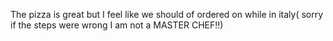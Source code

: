 The pizza is great but I feel like we should of ordered on while in italy( sorry if the steps were wrong I am not a MASTER CHEF!!)